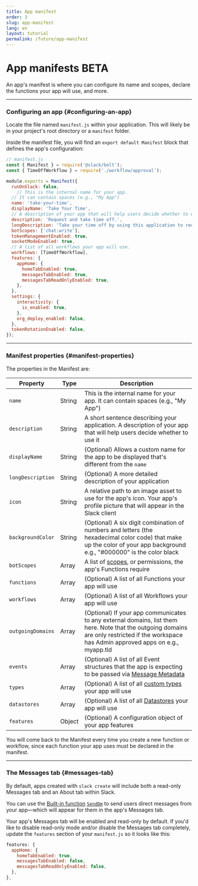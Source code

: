 ```yaml
---
title: App manifest
order: 3
slug: app-manifest
lang: en
layout: tutorial
permalink: /future/app-manifest
---
```

# App manifests <span class="label-beta">BETA</span>

<div class="section-content">
An app's manifest is where you can configure its name and scopes, declare the functions your app will use, and more. 
</div>

---

### Configuring an app {#configuring-an-app}

Locate the file named `manifest.js` within your application. This will likely be in your project's root directory or a `manifest` folder. 

Inside the manifest file, you will find an `export default Manifest` block that defines the app's configuration:

```javascript
// manifest.js
const { Manifest } = require('@slack/bolt');
const { TimeOffWorkflow } = require('./workflow/approval');

module.exports = Manifest({
  runOnSlack: false,
    // This is the internal name for your app. 
  // It can contain spaces (e.g., "My App")
  name: 'take-your-time',
  displayName: 'Take Your Time',
  // A description of your app that will help users decide whether to use it.
  description: 'Request and take time off.',
  longDescription: 'Take your time off by using this application to request and take time off from your manager. Launch the workflow, put in your manager, requested PTO start and end date, and receive updates on your PTO request!',
  botScopes: ['chat:write'],
  tokenManagementEnabled: true,
  socketModeEnabled: true,
  // A list of all workflows your app will use.
  workflows: [TimeOffWorkflow],
  features: {
    appHome: {
      homeTabEnabled: true,
      messagesTabEnabled: true,
      messagesTabReadOnlyEnabled: true,
    },
  },
  settings: {
    interactivity: {
      is_enabled: true,
    },
    org_deploy_enabled: false,
  },
  tokenRotationEnabled: false,
});
```
---

### Manifest properties {#manifest-properties}

The properties in the Manifest are:

|Property|Type|Description|
|---|---|---|
| `name` | String | This is the internal name for your app. It can contain spaces (e.g., "My App") |
| `description` |String| A short sentence describing your application. A description of your app that will help users decide whether to use it |
| `displayName` | String | (Optional) Allows a custom name for the app to be displayed that's different from the `name` |
| `longDescription` | String | (Optional) A more detailed description of your application |
| `icon` | String | A relative path to an image asset to use for the app's icon. Your app's profile picture that will appear in the Slack client |
| `backgroundColor` | String | (Optional) A six digit combination of numbers and letters (the hexadecimal color code) that make up the color of your app background e.g., "#000000" is the color black |
| `botScopes` | Array<string> | A list of [scopes](/scopes), or permissions, the app's Functions require |
| `functions` | Array | (Optional) A list of all Functions your app will use |
| `workflows` | Array | (Optional) A list of all Workflows your app will use |
| `outgoingDomains` | Array<string> | (Optional) If your app communicates to any external domains, list them here. Note that the outgoing domains are only restricted if the workspace has Admin approved apps on e.g., myapp.tld |
| `events` | Array | (Optional) A list of all Event structures that the app is expecting to be passed via [Message Metadata](/metadata/using) |
| `types` | Array | (Optional) A list of all [custom types](https://api.slack.com/future/types/custom) your app will use | 
| `datastores` | Array | (Optional) A list of all [Datastores](https://api.slack.com/future/datastores) your app will use |
| `features` | Object | (Optional)  A configuration object of your app features |

You will come back to the Manifest every time you create a new function or workflow, since each function your app uses must be declared in the manifest.

---

### The Messages tab {#messages-tab}

By default, apps created with `slack create` will include both a read-only Messages tab and an About tab within Slack.

You can use the [Built-in function](/bolt-js/future/built-in-functions) [`SendDm`](https://api.slack.com/future/functions#send-direct-message) to send users direct messages from your app&mdash;which will appear for them in the app's Messages tab.

Your app's Messages tab will be enabled and read-only by default. If you'd like to disable read-only mode and/or disable the Messages tab completely, update the `features` section of your `manifest.js` so it looks like this:
```javascript
features: {
  appHome: {
    homeTabEnabled: true,
    messagesTabEnabled: false,
    messagesTabReadOnlyEnabled: false,
  },
},
```
